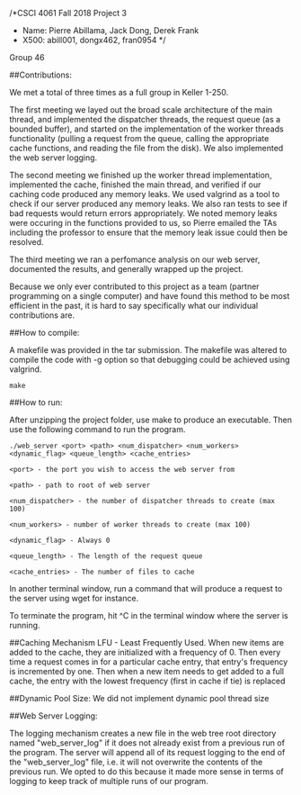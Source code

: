 /*CSCI 4061 Fall 2018 Project 3
* Name: Pierre Abillama, Jack Dong, Derek Frank
* X500: abill001, dongx462, fran0954 */

Group 46

##Contributions:

We met a total of three times as a full group in Keller 1-250.

The first meeting we layed out the broad scale architecture of the main thread, and implemented the dispatcher threads, the request queue (as a bounded buffer), and started on the implementation of the worker threads functionality (pulling a request from the queue, calling the appropriate cache functions, and reading the file from the disk). We also implemented the web server logging. 

The second meeting we finished up the worker thread implementation, implemented the cache, finished the main thread, and verified if our caching code produced any memory leaks. We used valgrind as a tool to check if our server produced any memory leaks. We also ran tests to see if bad requests would return errors appropriately. We noted memory leaks were occuring in the functions provided to us, so Pierre emailed the TAs including the professor to ensure that the memory leak issue could then be resolved. 

The third meeting we ran a perfomance analysis on our web server, documented the results, and generally wrapped up the project.

Because we only ever contributed to this project as a team (partner programming on a single computer) and have found this method to be most efficient in the past, it is hard to say specifically what our individual contributions are.

##How to compile:

A makefile was provided in the tar submission. The makefile was altered to compile the code with -g option so that debugging could be achieved using valgrind. 
	
	make

##How to run:

After unzipping the project folder, use make to produce an executable. Then use the following command to run the program.

	./web_server <port> <path> <num_dispatcher> <num_workers> <dynamic_flag> <queue_length> <cache_entries>

	<port> - the port you wish to access the web server from

	<path> - path to root of web server

	<num_dispatcher> - the number of dispatcher threads to create (max 100)

	<num_workers> - number of worker threads to create (max 100)	

	<dynamic_flag> - Always 0

	<queue_length> - The length of the request queue

	<cache_entries> - The number of files to cache

In another terminal window, run a command that will produce a request to the server using wget for instance. 

To terminate the program, hit ^C in the terminal window where the server is running.

##Caching Mechanism
LFU - Least Frequently Used. When new items are added to the cache, they are initialized with a frequency of 0. Then every time a request comes in for a particular cache entry, that entry's frequency is incremented by one. Then when a new item needs to get added to a full cache, the entry with the lowest frequency (first in cache if tie) is replaced

##Dynamic Pool Size:
We did not implement dynamic pool thread size

##Web Server Logging:

The logging mechanism creates a new file in the web tree root directory named "web\_server\_log" if it does not already exist from a previous run of the program. The server will append all of its request logging to the end of the "web\_server\_log" file, i.e. it will not overwrite the contents of the previous run. We opted to do this because it made more sense in terms of logging to keep track of multiple runs of our program. 
   


